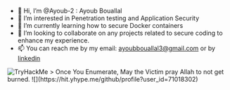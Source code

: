 - 👋 Hi, I’m @Ayoub-2 : Ayoub Bouallal
- 👀 I’m interested in Penetration testing and Application Security
- 🌱 I’m currently learning how to secure Docker containers 
- 💞️ I’m looking to collaborate on any projects related to secure coding to enhance my experience.
- 📫 You can reach me by my email: ayoubbouallal3@gmail.com or by [linkedin](https://www.linkedin.com/in/bouallal-ayoub/)


<img src="https://tryhackme-badges.s3.amazonaws.com/AycntKL.png" alt="TryHackMe">
> Once You Enumerate, May the Victim pray Allah to not get burned.
![](https://hit.yhype.me/github/profile?user_id=71018302)
